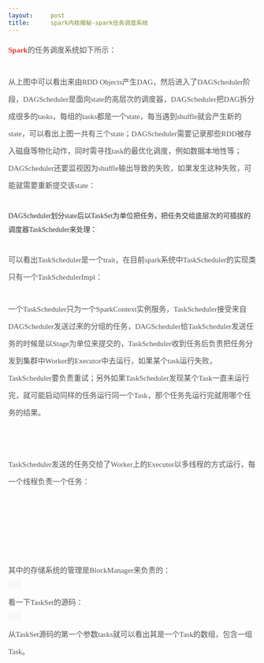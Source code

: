 ```yaml
---
layout:     post
title:      spark内核揭秘-spark任务调度系统
---
```

<div id="article_content" class="article_content clearfix csdn-tracking-statistics" data-pid="blog" data-mod="popu_307" data-dsm="post">
								            <link rel="stylesheet" href="https://csdnimg.cn/release/phoenix/template/css/ck_htmledit_views-f76675cdea.css">
						<div class="htmledit_views" id="content_views">
                
<p style="color:rgb(85,85,85);font-family:'microsoft yahei';font-size:15px;line-height:35px;">
<a href="http://lib.csdn.net/base/spark" rel="nofollow" class="replace_word" title="Apache Spark知识库" style="text-decoration:none;color:rgb(223,52,52);font-weight:bold;">Spark</a>的任务调度系统如下所示：</p>
<p style="color:rgb(85,85,85);font-family:'microsoft yahei';font-size:15px;line-height:35px;">
</p>
<p style="color:rgb(85,85,85);font-family:Arial;font-size:14px;line-height:26px;">
<img src="https://img-blog.csdn.net/20150116114717005?watermark/2/text/aHR0cDovL2Jsb2cuY3Nkbi5uZXQvc3Rhcmtfc3VtbWVy/font/5a6L5L2T/fontsize/400/fill/I0JBQkFCMA==/dissolve/70/gravity/Center" alt="" style="border:none;"></p>
<span style="color:rgb(51,51,51);font-family:'宋体';font-size:14px;line-height:28px;text-indent:28px;background-color:rgb(248,248,248);"></span><span style="color:rgb(85,85,85);font-family:'microsoft yahei';font-size:15px;line-height:35px;"></span>
<p style="color:rgb(85,85,85);font-family:'microsoft yahei';font-size:15px;line-height:35px;">
从上图中可以看出来由RDD Objects产生DAG，然后进入了DAGScheduler阶段，DAGScheduler是面向state的高层次的调度器，DAGScheduler把DAG拆分成很多的tasks，每组的tasks都是一个state，每当遇到shuffle就会产生新的state，可以看出上图一共有三个state；DAGScheduler需要记录那些RDD被存入磁盘等物化动作，同时需寻找task的最优化调度，例如数据本地性等；DAGScheduler还要监视因为shuffle输出导致的失败，如果发生这种失败，可能就需要重新提交该state：</p>
<p style="color:rgb(85,85,85);font-family:'microsoft yahei';font-size:15px;line-height:35px;">
<img src="https://img-blog.csdn.net/20150118131357327?watermark/2/text/aHR0cDovL2Jsb2cuY3Nkbi5uZXQvc3Rhcmtfc3VtbWVy/font/5a6L5L2T/fontsize/400/fill/I0JBQkFCMA==/dissolve/70/gravity/Center" alt="" style="border:none;"><br></p>
<p style="color:rgb(85,85,85);font-family:'microsoft yahei';font-size:15px;line-height:35px;">
<span><span style="color:rgb(51,51,51);font-family:'宋体';font-size:14px;line-height:28px;text-indent:28px;background-color:rgb(248,248,248);">DAGScheduler划分state后以TaskSet为单位把任务，把任务交给底层次的可插拔的调度器TaskScheduler来处理：</span></span></p>
<p style="color:rgb(85,85,85);font-family:'microsoft yahei';font-size:15px;line-height:35px;">
<img src="https://img-blog.csdn.net/20150118132444015?watermark/2/text/aHR0cDovL2Jsb2cuY3Nkbi5uZXQvc3Rhcmtfc3VtbWVy/font/5a6L5L2T/fontsize/400/fill/I0JBQkFCMA==/dissolve/70/gravity/Center" alt="" style="border:none;"><br></p>
<p style="color:rgb(85,85,85);font-family:'microsoft yahei';font-size:15px;line-height:35px;">
可以看出TaskScheduler是一个trait，在目前spark系统中TaskScheduler的实现类只有一个TaskSchedulerImpl：</p>
<p style="color:rgb(85,85,85);font-family:'microsoft yahei';font-size:15px;line-height:35px;">
<img src="https://img-blog.csdn.net/20150118132615551?watermark/2/text/aHR0cDovL2Jsb2cuY3Nkbi5uZXQvc3Rhcmtfc3VtbWVy/font/5a6L5L2T/fontsize/400/fill/I0JBQkFCMA==/dissolve/70/gravity/Center" alt="" style="border:none;"><br></p>
<p style="color:rgb(85,85,85);font-family:'microsoft yahei';font-size:15px;line-height:35px;">
一个TaskScheduler只为一个SparkContext实例服务，TaskScheduler接受来自DAGScheduler发送过来的分组的任务，DAGScheduler给TaskScheduler发送任务的时候是以Stage为单位来提交的，TaskScheduler收到任务后负责把任务分发到集群中Worker的Executor中去运行，如果某个task运行失败，TaskScheduler要负责重试；另外如果TaskScheduler发现某个Task一直未运行完，就可能启动同样的任务运行同一个Task，那个任务先运行完就用哪个任务的结果。<br><br><br>
TaskScheduler发送的任务交给了Worker上的Executor以多线程的方式运行，每一个线程负责一个任务：<br></p>
<p style="color:rgb(85,85,85);font-family:'microsoft yahei';font-size:15px;line-height:35px;">
<img src="https://img-blog.csdn.net/20150118132749822?watermark/2/text/aHR0cDovL2Jsb2cuY3Nkbi5uZXQvc3Rhcmtfc3VtbWVy/font/5a6L5L2T/fontsize/400/fill/I0JBQkFCMA==/dissolve/70/gravity/Center" alt="" style="border:none;"><br></p>
<p style="color:rgb(85,85,85);font-family:'microsoft yahei';font-size:15px;line-height:35px;">
<br></p>
<p style="color:rgb(85,85,85);font-family:'microsoft yahei';font-size:15px;line-height:35px;">
<img src="https://img-blog.csdn.net/20150118132858135?watermark/2/text/aHR0cDovL2Jsb2cuY3Nkbi5uZXQvc3Rhcmtfc3VtbWVy/font/5a6L5L2T/fontsize/400/fill/I0JBQkFCMA==/dissolve/70/gravity/Center" alt="" style="border:none;"><br></p>
<p style="color:rgb(85,85,85);font-family:'microsoft yahei';font-size:15px;line-height:35px;">
<br></p>
<p style="color:rgb(85,85,85);font-family:'microsoft yahei';font-size:15px;line-height:35px;">
其中的存储系统的管理是BlockManager来负责的：<br></p>
<p style="color:rgb(85,85,85);font-family:'microsoft yahei';font-size:15px;line-height:35px;">
<span style="color:rgb(51,51,51);font-family:'宋体';font-size:14px;line-height:28px;text-indent:28px;background-color:rgb(248,248,248);"><img src="https://img-blog.csdn.net/20150118133225359?watermark/2/text/aHR0cDovL2Jsb2cuY3Nkbi5uZXQvc3Rhcmtfc3VtbWVy/font/5a6L5L2T/fontsize/400/fill/I0JBQkFCMA==/dissolve/70/gravity/Center" alt="" style="border:none;"><br></span></p>
<p style="color:rgb(85,85,85);font-family:'microsoft yahei';font-size:15px;line-height:35px;">
看一下TaskSet的源码：<br></p>
<p style="color:rgb(85,85,85);font-family:'microsoft yahei';font-size:15px;line-height:35px;">
<span style="color:rgb(51,51,51);font-family:'宋体';font-size:14px;line-height:28px;text-indent:28px;background-color:rgb(248,248,248);"><img src="https://img-blog.csdn.net/20150118133321734?watermark/2/text/aHR0cDovL2Jsb2cuY3Nkbi5uZXQvc3Rhcmtfc3VtbWVy/font/5a6L5L2T/fontsize/400/fill/I0JBQkFCMA==/dissolve/70/gravity/Center" alt="" style="border:none;"><br></span></p>
<p style="color:rgb(85,85,85);font-family:'microsoft yahei';font-size:15px;line-height:35px;">
从TaskSet源码的第一个参数tasks就可以看出其是一个Task的数组，包含一组Task。<br></p>
<div><br></div>
            </div>
                </div>